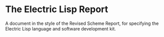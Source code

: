 # The Electric Lisp Report
A document in the style of the Revised Scheme Report, for specifying
the Electric Lisp language and software development kit.
